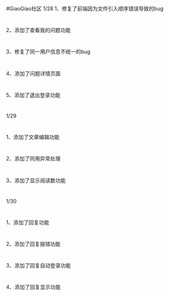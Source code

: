 #GiaoGiao社区
1/28
1、修复了前端因为文件引入顺序错误导致的bug
#
2、添加了查看我的问题功能
#
3、修复了同一用户信息不统一的bug
#
4、添加了问题详情页面
#
5、添加了退出登录功能

#
#
1/29
#
1、添加了文章编辑功能
#
2、添加了同用异常处理
#
3、添加了显示阅读数功能
#
#
1/30
#
1、添加了回复功能
#
2、添加了回复报错功能
#
3、添加了回复自动登录功能
#
4、添加了回复显示功能
#
